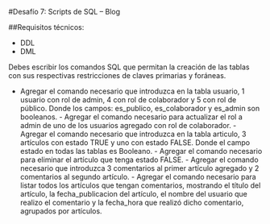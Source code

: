 #Desafío 7: Scripts de SQL – Blog 
 
##Requisitos técnicos:
 - DDL
 - DML 
 
Debes escribir los comandos SQL que permitan la creación de las tablas con sus respectivas restricciones de claves primarias y foráneas. 
 
- Agregar el comando necesario que introduzca en la tabla usuario, 1 usuario con rol de admin, 4 con rol de colaborador y 5 con rol de público. Donde los campos: es_publico, es_colaborador y es_admin son booleanos. - Agregar el comando necesario para actualizar el rol a admin de uno de los usuarios agregado con rol de colaborador. - Agregar el comando necesario que introduzca en la tabla articulo, 3 artículos con estado TRUE y uno con estado FALSE. Donde el campo estado en todas las tablas es Booleano. - Agregar el comando necesario para eliminar el artículo que tenga estado FALSE. - Agregar el comando necesario que introduzca 3 comentarios al primer artículo agregado y 2 comentarios al segundo artículo. - Agregar el comando necesario para listar todos los artículos que tengan comentarios, mostrando el título del artículo, la fecha_publicacion del artículo, el nombre del usuario que realizo el comentario y la fecha_hora que realizó dicho comentario, agrupados por artículos. 
 
 
